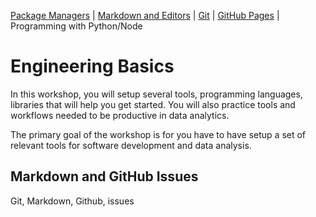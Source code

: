 [Package Managers](https://github.com/REU-SOS/EngineeringBasics/blob/master/PackageManagers.md) | [Markdown and Editors](https://github.com/REU-SOS/EngineeringBasics/edit/master/MarkdownEditors.md) | [Git](https://github.com/REU-SOS/EngineeringBasics/blob/master/Git.md#git) |  [GitHub Pages]() | Programming with Python/Node

# Engineering Basics

In this workshop, you will setup several tools, programming languages, libraries that will help you get started. You will also practice tools and workflows needed to be productive in data analytics.

The primary goal of the workshop is for you have to have setup a set of relevant tools for software development and data analysis.


## Markdown and GitHub Issues

Git, Markdown, Github, issues







